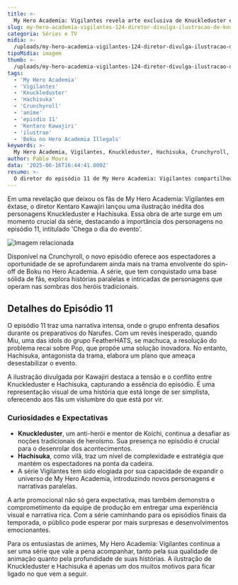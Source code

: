 ```yaml
---
title: >-
  My Hero Academia: Vigilantes revela arte exclusiva de Knuckleduster e Hachisuka
slug: my-hero-academia-vigilantes-124-diretor-divulga-ilustracao-de-knuckleduster-e-hachisuka
categoria: Séries e TV
midia: >-
  /uploads/my-hero-academia-vigilantes-124-diretor-divulga-ilustracao-de-knuckleduster-e-hachisuka-thumb.webp
tipoMidia: imagem
thumb: >-
  /uploads/my-hero-academia-vigilantes-124-diretor-divulga-ilustracao-de-knuckleduster-e-hachisuka-thumb.webp
tags:
  - 'My Hero Academia'
  - 'Vigilantes'
  - 'Knuckleduster'
  - 'Hachisuka'
  - 'Crunchyroll'
  - 'anime'
  - 'episdio 11'
  - 'Kentaro Kawajiri'
  - 'ilustrao'
  - 'Boku no Hero Academia Illegals'
keywords: >-
  My Hero Academia, Vigilantes, Knuckleduster, Hachisuka, Crunchyroll, anime, episódio 11, Kentaro Kawajiri, ilustração, Boku no Hero Academia Illegals
author: Pablo Moura
data: '2025-06-16T16:44:41.000Z'
resumo: >-
  O diretor do episódio 11 de My Hero Academia: Vigilantes compartilhou uma ilustração especial dos personagens Knuckleduster e Hachisuka. O episódio, que já está disponível na Crunchyroll com legendas e dublagem em português, promete novas emoções e reviravoltas.
---
```


Em uma revelação que deixou os fãs de My Hero Academia: Vigilantes em êxtase, o diretor Kentaro Kawajiri lançou uma ilustração inédita dos personagens Knuckleduster e Hachisuka. Essa obra de arte surge em um momento crucial da série, destacando a importância dos personagens no episódio 11, intitulado 'Chega o dia do evento'.

![Imagem relacionada](/uploads/my-hero-academia-vigilantes-124-diretor-divulga-ilustracao-de-knuckleduster-e-hachisuka-0.webp)

Disponível na Crunchyroll, o novo episódio oferece aos espectadores a oportunidade de se aprofundarem ainda mais na trama envolvente do spin-off de Boku no Hero Academia. A série, que tem conquistado uma base sólida de fãs, explora histórias paralelas e intricadas de personagens que operam nas sombras dos heróis tradicionais.

## Detalhes do Episódio 11

O episódio 11 traz uma narrativa intensa, onde o grupo enfrenta desafios durante os preparativos do Narufes. Com um revés inesperado, quando Miu, uma das idols do grupo FeatherHATS, se machuca, a resolução do problema recai sobre Pop, que propõe uma solução inovadora. No entanto, Hachisuka, antagonista da trama, elabora um plano que ameaça desestabilizar o evento.

A ilustração divulgada por Kawajiri destaca a tensão e o conflito entre Knuckleduster e Hachisuka, capturando a essência do episódio. É uma representação visual de uma história que está longe de ser simplista, oferecendo aos fãs um vislumbre do que está por vir.

### Curiosidades e Expectativas

- **Knuckleduster**, um anti-herói e mentor de Koichi, continua a desafiar as noções tradicionais de heroísmo. Sua presença no episódio é crucial para o desenrolar dos acontecimentos.
- **Hachisuka**, como vilã, traz um nível de complexidade e estratégia que mantém os espectadores na ponta da cadeira.
- A série Vigilantes tem sido elogiada por sua capacidade de expandir o universo de My Hero Academia, introduzindo novos personagens e narrativas paralelas.

A arte promocional não só gera expectativa, mas também demonstra o comprometimento da equipe de produção em entregar uma experiência visual e narrativa rica. Com a série caminhando para os episódios finais da temporada, o público pode esperar por mais surpresas e desenvolvimentos emocionantes.

Para os entusiastas de animes, My Hero Academia: Vigilantes continua a ser uma série que vale a pena acompanhar, tanto pela sua qualidade de animação quanto pela profundidade de suas histórias. A ilustração de Knuckleduster e Hachisuka é apenas um dos muitos motivos para ficar ligado no que vem a seguir.